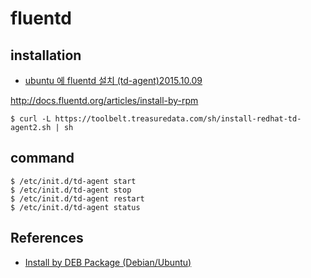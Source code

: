 # fluentd
## installation

* [ubuntu 에 fluentd 설치 (td-agent)2015.10.09](http://junho85.pe.kr/343)



http://docs.fluentd.org/articles/install-by-rpm
```
$ curl -L https://toolbelt.treasuredata.com/sh/install-redhat-td-agent2.sh | sh
```

## command
```
$ /etc/init.d/td-agent start
$ /etc/init.d/td-agent stop
$ /etc/init.d/td-agent restart
$ /etc/init.d/td-agent status
```

## References
* [Install by DEB Package (Debian/Ubuntu)](https://docs.fluentd.org/installation/install-by-deb)